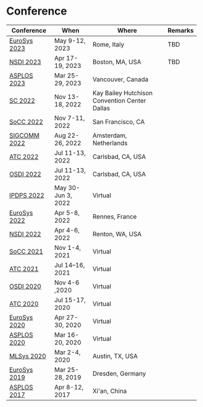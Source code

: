 # Conference

| Conference                                                  | When               | Where                                         | Remarks |
| ----------------------------------------------------------- | ------------------ | --------------------------------------------- | ------- |
| [EuroSys 2023](../reading-notes/conference/eurosys-2023.md) | May 9-12, 2023     | Rome, Italy                                   | TBD     |
| [NSDI 2023](../reading-notes/conference/nsdi-2023/)         | Apr 17-19, 2023    | Boston, MA, USA                               | TBD     |
| [ASPLOS 2023](../reading-notes/conference/asplos-2023/)     | Mar 25-29, 2023    | Vancouver, Canada                             |         |
| [SC 2022](../reading-notes/conference/sc-2022.md)           | Nov 13-18, 2022    | Kay Bailey Hutchison Convention Center Dallas |         |
| [SoCC 2022](../reading-notes/conference/socc-2022/)         | Nov 7-11, 2022     | San Francisco, CA                             |         |
| [SIGCOMM 2022](../reading-notes/conference/sigcomm-2022/)   | Aug 22-26, 2022    | Amsterdam, Netherlands                        |         |
| [ATC 2022](../reading-notes/conference/atc-2022/)           | Jul 11-13, 2022    | Carlsbad, CA, USA                             |         |
| [OSDI 2022](../reading-notes/conference/osdi-2022/)         | Jul 11-13, 2022    | Carlsbad, CA, USA                             |         |
| [IPDPS 2022](../reading-notes/conference/ipdps-2022/)       | May 30-Jun 3, 2022 | Virtual                                       |         |
| [EuroSys 2022](../reading-notes/conference/eurosys-2022/)   | Apr 5-8, 2022      | Rennes, France                                |         |
| [NSDI 2022](../reading-notes/conference/nsdi-2022.md)       | Apr 4-6, 2022      | Renton, WA, USA                               |         |
| [SoCC 2021](../reading-notes/conference/socc-2021.md)       | Nov 1-4, 2021      | Virtual                                       |         |
| [ATC 2021](ATC-2021/)                                       | Jul 14–16, 2021    | Virtual                                       |         |
| [OSDI 2020](OSDI-2020/)                                     | Nov 4-6 ,2020      | Virtual                                       |         |
| [ATC 2020](../reading-notes/conference/atc-2020/)           | Jul 15-17, 2020    | Virtual                                       |         |
| [EuroSys 2020](../reading-notes/conference/eurosys-2020.md) | Apr 27-30, 2020    | Virtual                                       |         |
| [ASPLOS 2020](../reading-notes/conference/asplos-2020.md)   | Mar 16-20, 2020    | Virtual                                       |         |
| [MLSys 2020](../reading-notes/conference/mlsys-2020.md)     | Mar 2-4, 2020      | Austin, TX, USA                               |         |
| [EuroSys 2019](../reading-notes/conference/eurosys-2019.md) | Mar 25-28, 2019    | Dresden, Germany                              |         |
| [ASPLOS 2017](../reading-notes/conference/asplos-2017/)     | Apr 8-12, 2017     | Xi'an, China                                  |         |
